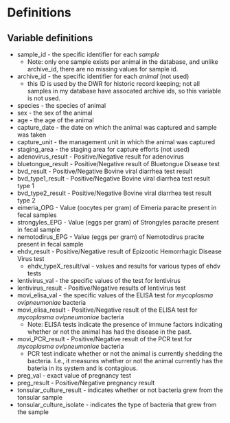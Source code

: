 # Definitions 

## Variable definitions
- sample_id - the specific identifier for each *sample*
    - Note: only one sample exists per animal in the database, and unlike archive_id, there are no missing values for sample id. 
- archive_id - the specific identifier for each *animal* (not used) 
    - this ID is used by the DWR for historic record keeping; not all samples in my database have assocated archive ids, so this variable is not used. 
- species - the species of animal
- sex - the sex of the animal
- age - the age of the animal
- capture_date - the date on which the animal was captured and sample was taken
- capture_unit - the management unit in which the animal was captured
- staging_area - the staging area for capture efforts (not used)
- adenovirus_result - Positive/Negative result for adenovirus
- bluetongue_result - Positive/Negative result of Bluetongue Disease test
- bvd_result - Positive/Negative Bovine viral diarrhea test result
- bvd_type1_result - Positive/Negative Bovine viral diarrhea test result type 1
- bvd_type2_result - Positive/Negative Bovine viral diarrhea test result type 2
- eimeria_OPG - Value (oocytes per gram) of Eimeria paracite present in fecal samples
- strongyles_EPG - Value (eggs per gram) of Strongyles paracite present in fecal sample
- nemotodirus_EPG - Value (eggs per gram) of Nemotodirus pracite present in fecal sample
- ehdv_result - Positive/Negative result of Epizootic Hemorrhagic Disease Virus test
    - ehdv_typeX_result/val - values and results for various types of ehdv tests
- lentivirus_val - the specific values of the test for lentivirus
- lentivirus_result - Positive/Negative results of lentivirus test
- movi_elisa_val - the specific values of the ELISA test for *mycoplasma ovipneumoniae* bacteria
- movi_elisa_result - Positive/Negative result of the ELISA test for *mycoplasma ovipneumoniae* bacteria
    - Note: ELISA tests indicate the presence of immune factors indicating whether or not the animal has had the disease in the past. 
- movi_PCR_result - Positive/Negative result of the PCR test for *mycoplasma ovipneumoniae* bacteria
    - PCR test indicate whether or not the animal is currently shedding the bacteria. I.e., it measures whether or not the animal currently has the bateria in its system and is contagious. 
- preg_val - exact value of pregnancy test 
- preg_result - Positive/Negative pregnancy result
- tonsular_culture_result - indicates whether or not bacteria grew from the tonsular sample
- tonsular_culture_isolate - indicates the type of bacteria that grew from the sample
